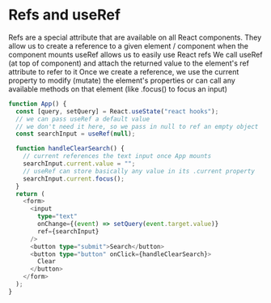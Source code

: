 # Refs and useRef

Refs are a special attribute that are available on all React components. They allow us to create a reference to a given element / component when the component mounts
useRef allows us to easily use React refs
We call useRef (at top of component) and attach the returned value to the element's ref attribute to refer to it
Once we create a reference, we use the current property to modify (mutate) the element's properties or can call any available methods on that element (like .focus() to focus an input)

```ts
function App() {
  const [query, setQuery] = React.useState("react hooks");
  // we can pass useRef a default value
  // we don't need it here, so we pass in null to ref an empty object
  const searchInput = useRef(null);

  function handleClearSearch() {
    // current references the text input once App mounts
    searchInput.current.value = "";
    // useRef can store basically any value in its .current property
    searchInput.current.focus();
  }
  return (
    <form>
      <input
        type="text"
        onChange={(event) => setQuery(event.target.value)}
        ref={searchInput}
      />
      <button type="submit">Search</button>
      <button type="button" onClick={handleClearSearch}>
        Clear
      </button>
    </form>
  );
}
```
